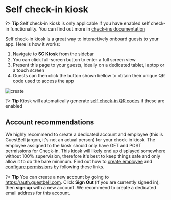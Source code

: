 # Self check-in kiosk

?> **Tip** Self check-in kiosk is only applicable if you have enabled self check-in functionality. You can find out more in [check-ins documentation](checkins.md?id=self-check-in)

Self check-in kiosk is a great way to interactively onboard guests to your app. Here is how it works:

1. Navigate to **SC Kiosk** from the sidebar
2. You can click full-screen button to enter a full screen view
3. Present this page to your guests, ideally on a dedicated tablet, laptop or a touch screen
4. Guests can then click the button shown bellow to obtain their unique QR code used to access the app

![create](https://static.guestbell.com/img/docs/self-check-in-kiosk/main.png)

?> **Tip** Kiosk will automatically generate [self check-in QR codes](self-check-in-code.md) if these are enabled

## Account recommendations

We highly recommend to create a dedicated account and employee (this is GuestBell jargon, it's not an actual person) for your check-in kiosk. The employee assigned to the kiosk should only have GET and POST permissions for Check-in. This kiosk will likely end up displayed somewhere without 100% supervision, therefore it's best to keep things safe and only allow it to do the bare minimum. Find out how to [create employee](staff.md) and [configure permissions](permissions.md) by following these links.

?> **Tip** You can create a new account by going to https://auth.guestbell.com. Click **Sign Out** (if you are currently signed in), then **sign up** with a new account. We recommend to create a dedicated email address for this account.
